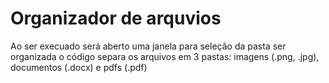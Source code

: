 # Organizador de arquvios
Ao ser execuado será aberto uma janela para seleção da pasta ser organizada o código separa os arquivos em 3 pastas: imagens (.png, .jpg), documentos (.docx) e pdfs (.pdf) 
